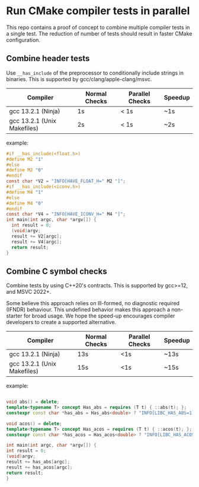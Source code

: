# Run CMake compiler tests in parallel

This repo contains a proof of concept to combine multiple compiler tests in a single test.
The reduction of number of tests should result in faster CMake configuration.


## Combine header tests

Use `__has_include` of the preprocessor to conditionally include strings in binaries.
This is supported by gcc/clang/apple-clang/msvc.

| Compiler | Normal Checks | Parallel Checks | Speedup |
| - | - | - | - |
| gcc 13.2.1 (Ninja) | 1s | < 1s | ~1s |
| gcc 13.2.1 (Unix Makefiles) | 2s | < 1s | ~2s |


example:
```c
#if __has_include(<float.h>)
#define M2 "1"
#else
#define M2 "0"
#endif
const char *V2 = "INFO[HAVE_FLOAT_H=" M2 "]";
#if __has_include(<iconv.h>)
#define M4 "1"
#else
#define M4 "0"
#endif
const char *V4 = "INFO[HAVE_ICONV_H=" M4 "]";
int main(int argc, char *argv[]) {
  int result = 0;  
  (void)argv;
  result += V2[argc];
  result += V4[argc];
  return result;
}
````

## Combine C symbol checks

Combine tests by using C++20's contracts.
This is supported by gcc>=12, and MSVC 2022+.

Some believe this approach relies on Ill-formed, no diagnostic required (IFNDR) behaviour.
This undefined behavior makes this approach a non-starter for broad usage.
We hope the speed-up encourages compiler developers to create a supported alternative. 

| Compiler | Normal Checks | Parallel Checks | Speedup |
| - | - | - | - |
| gcc 13.2.1 (Ninja) | 13s | <1s | ~13s |
| gcc 13.2.1 (Unix Makefiles) | 15s | <1s | ~15s |

example:
```c++

void abs() = delete;
template<typename T> concept Has_abs = requires (T t) { ::abs(t); };
constexpr const char *has_abs = Has_abs<double> ? "INFO[LIBC_HAS_ABS=1]" : "INFO[LIBC_HAS_ABS=0]";

void acos() = delete;
template<typename T> concept Has_acos = requires (T t) { ::acos(t); };
constexpr const char *has_acos = Has_acos<double> ? "INFO[LIBC_HAS_ACOS=1]" : "INFO[LIBC_HAS_ACOS=0]";

int main(int argc, char *argv[]) {
int result = 0;
(void)argv;
result += has_abs[argc];
result += has_acos[argc];
return result;
}
```
